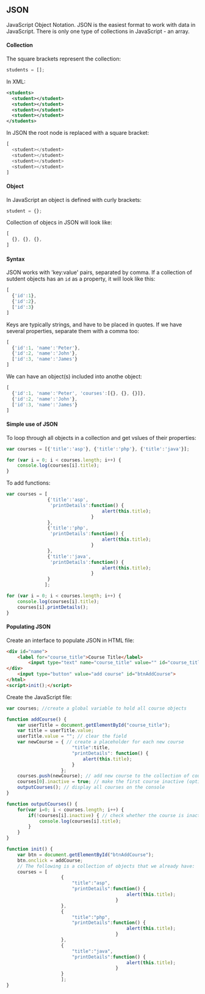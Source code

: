 ## JSON
JavaScript Object Notation. JSON is the easiest format to work with data in JavaScript. There is only one type of collections in JavaScript - an array. 

#### Collection
The square brackets represent the collection:
```javascript
students = [];
```
In XML:
```xml
<students>
  <student></student>
  <student></student>
  <student></student>
  <student></student>
</students>
```
In JSON the root node is replaced with a square bracket:
```javascript
[
  <student></student>
  <student></student>
  <student></student>
  <student></student>
]
```

#### Object
In JavaScript an object is defined with curly brackets:
```javascript
student = {};
```
Collection of objecs in JSON will look like:
```javascript
[ 
  {}, {}, {}, 
]
```

#### Syntax
JSON works with 'key:value' pairs, separated by comma.
If a collection of sutdent objects has an `id` as a property, it will look like this:
```javascript
[
  {'id':1},
  {'id':2},
  ['id':3}
]
```
Keys are typically strings, and have to be placed in quotes. If we have several properties, separate them with a comma too:
```javascript
[
  {'id':1, 'name':'Peter'},
  {'id':2, 'name':'John'},
  ['id':3, 'name':'James'}
]
```
We can have an object(s) included into anothe object:
```javascript
[
  {'id':1, 'name':'Peter', 'courses':[{}, {}, {}]},
  {'id':2, 'name':'John'},
  ['id':3, 'name':'James'}
]
```
#### Simple use of JSON
To loop through all objects in a collection and get vslues of their properties:
```javascript
var courses = [{'title':'asp'}, {'title':'php'}, {'title':'java'}];

for (var i = 0; i < courses.length; i++) {
    console.log(courses[i].title);
}
```
To add functions:
```javascript
var courses = [
               {'title':'asp',
                'printDetails':function() {
                                   alert(this.title);
                               }
               }, 
               {'title':'php',
                'printDetails':function() {
                                   alert(this.title);
                               }
               },
               {'title':'java',
                'printDetails':function() {
                                   alert(this.title);
                               }
               }
              ];

for (var i = 0; i < courses.length; i++) {
    console.log(courses[i].title);
    courses[i].printDetails();
}
```
#### Populating JSON
Create an interface to populate JSON in HTML file:
```html
<div id="name">
	<label for="course_title">Course Title</label>
		<input type="text" name="course_title" value="" id="course_title">
</div>
	<input type="button" value="add course" id="btnAddCourse">
</html>
<script>init();</script>
```
Create the JavaScript file:
```javascript
var courses; //create a global variable to hold all course objects

function addCourse() {
	var userTitle = document.getElementById("course_title");
	var title = userTitle.value;
	userTitle.value = ""; // clear the field
	var newCourse = { // create a placeholder for each new course
						"title":title,
						"printDetails": function() {
							alert(this.title);
						}
					};
	courses.push(newCourse); // add new course to the collection of courses
	courses[0].inactive = true; // make the first course inactive (optional)
	outputCourses(); // display all courses on the console
}

function outputCourses() {
	for(var i=0; i < courses.length; i++) {
		if(!courses[i].inactive) { // check whether the course is inactive
			console.log(courses[i].title);
		}
	}
}

function init() { 
	var btn = document.getElementById("btnAddCourse");
	btn.onclick = addCourse;
	// The following is a collection of objects that we already have:
	courses = [
					{
						"title":"asp",
						"printDetails":function() {
											alert(this.title);
										}
					}, 
					{
						"title":"php",
						"printDetails":function() {
											alert(this.title);
										}
					}, 
					{
						"title":"java",
						"printDetails":function() {
											alert(this.title);
										}
					}
					];
}
```
